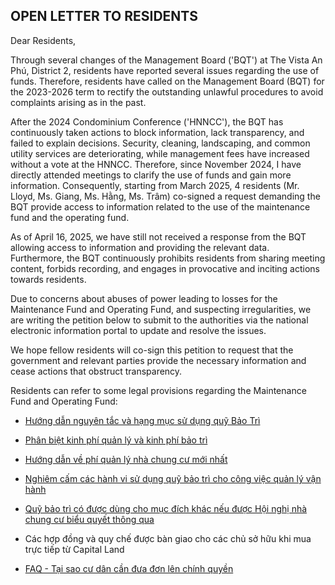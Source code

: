 ## OPEN LETTER TO RESIDENTS

Dear Residents,

Through several changes of the Management Board ('BQT') at The Vista An Phú, District 2, residents have reported several issues regarding the use of funds. Therefore, residents have called on the Management Board (BQT) for the 2023-2026 term to rectify the outstanding unlawful procedures to avoid complaints arising as in the past.

After the 2024 Condominium Conference ('HNNCC'), the BQT has continuously taken actions to block information, lack transparency, and failed to explain decisions. Security, cleaning, landscaping, and common utility services are deteriorating, while management fees have increased without a vote at the HNNCC. Therefore, since November 2024, I have directly attended meetings to clarify the use of funds and gain more information. Consequently, starting from March 2025, 4 residents (Mr. Lloyd, Ms. Giang, Ms. Hằng, Ms. Trâm) co-signed a request demanding the BQT provide access to information related to the use of the maintenance fund and the operating fund.

As of April 16, 2025, we have still not received a response from the BQT allowing access to information and providing the relevant data. Furthermore, the BQT continuously prohibits residents from sharing meeting content, forbids recording, and engages in provocative and inciting actions towards residents.

Due to concerns about abuses of power leading to losses for the Maintenance Fund and Operating Fund, and suspecting irregularities, we are writing the petition below to submit to the authorities via the national electronic information portal to update and resolve the issues.

We hope fellow residents will co-sign this petition to request that the government and relevant parties provide the necessary information and cease actions that obstruct transparency.

Residents can refer to some legal provisions regarding the Maintenance Fund and Operating Fund:
- [Hướng dẫn nguyên tắc và hạng mục sử dụng quỹ Bảo Trì](https://thuvienphapluat.vn/phap-luat/nhung-hang-muc-nao-duoc-su-dung-quy-bao-tri-cua-chung-cu-viec-bao-tri-nha-chung-cu-thuc-hien-theo-n-27075.html)

- [Phân biệt kinh phí quản lý và kinh phí bảo trì](https://soxaydung.hochiminhcity.gov.vn/web/vi/-/phan-biet-kinh-phi-quan-ly-van-hanh-va-kinh-phi-bao-tri)
- [Hướng dẫn về phí quản lý nhà chung cư mới nhất](https://thuvienphapluat.vn/chinh-sach-phap-luat-moi/vn/ho-tro-phap-luat/tu-van-phap-luat/68639/huong-dan-ve-phi-quan-ly-nha-chung-cu-moi-nhat)
- [Nghiêm cấm các hành vi sử dụng quỹ bảo trì cho công việc quản lý vận hành](https://baochinhphu.vn/co-duoc-dung-quy-bao-tri-de-lap-camera-cho-cac-tang-chung-cu-102220909101912134.htm#:~:text=B%E1%BB%99%20X%C3%A2y%20d%E1%BB%B1ng%20tr%E1%BA%A3%20l%E1%BB%9Di,v%C3%A0%20c%C3%A1c%20m%E1%BB%A5c%20%C4%91%C3%ADch%20kh%C3%A1c%22)
- [Quỹ bảo trì có được dùng cho mục đích khác nếu được Hội nghị nhà chung cư biểu quyết thông qua](https://soxaydung.hochiminhcity.gov.vn/tuyen-dung/-/asset_publisher/hoKTpfr7khKO/content/tra-loi-cau-hoi-cua-ong-huynh-thien-bao-hoi-ve-quy-bao-tri-co-uoc-dung-cho-muc-ich-khac-neu-uoc-hoi-nghi-nha-chung-cu-bieu-quyet-thong-qua-)
- Các hợp đồng và quy chế được bàn giao cho các chủ sở hữu khi mua trực tiếp từ Capital Land
- [FAQ - Tại sao cư dân cần đưa đơn lên chính quyền ](https://github.com/thevistaanphu/BQT2023-2026/blob/main/Y%C3%8AU_C%E1%BA%A6U_MINH_B%E1%BA%A0CH_TH%C3%94NG_TIN/FAQ_%C4%90%C6%A1n%20g%E1%BB%ADi%20chinh%20quy%E1%BB%81n.md) 

